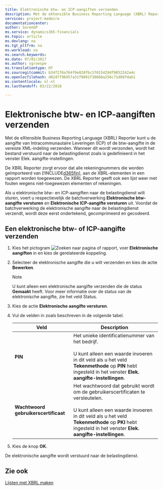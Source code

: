 ```yaml
---
title: Elektronische btw- en ICP-aangiften verzenden
description: Met de eXtensible Business Reporting Language (XBRL) Reporter kunt u de aangifte van Intracommunautaire Leveringen (ICP) of de btw-aangifte in de vereiste XML-indeling verzenden. Wanneer dit wordt verzonden, wordt het bestand verstuurd naar de belastingdienst zoals is gedefinieerd in het venster Elek. aangifte-instellingen.
services: project-madeira
documentationcenter: 
author: SorenGP
ms.service: dynamics365-financials
ms.topic: article
ms.devlang: na
ms.tgt_pltfrm: na
ms.workload: na
ms.search.keywords: 
ms.date: 07/01/2017
ms.author: sgroespe
ms.translationtype: HT
ms.sourcegitcommit: b34f276a764f0e828fbc1f015429df9852242a4c
ms.openlocfilehash: d02d7f96957a31f9891f38660a256c71d89fdab1
ms.contentlocale: nl-nl
ms.lasthandoff: 03/22/2018

---
```

# <a name="submit-electronic-vat-and-icp-declarations"></a>Elektronische btw- en ICP-aangiften verzenden
Met de eXtensible Business Reporting Language (XBRL) Reporter kunt u de aangifte van Intracommunautaire Leveringen (ICP) of de btw-aangifte in de vereiste XML-indeling verzenden. Wanneer dit wordt verzonden, wordt het bestand verstuurd naar de belastingdienst zoals is gedefinieerd in het venster Elek. aangifte-instellingen.  

De XBRL Reporter zorgt ervoor dat alle rekeningnummers die worden geïmporteerd van [!INCLUDE[d365fin](../../includes/d365fin_md.md)], aan de XBRL-elementen in een rapport worden toegewezen. De XBRL Reporter geeft ook een lijst weer met fouten wegens niet-toegewezen elementen of rekeningen.  

Als u elektronische btw- en ICP-aangiften naar de belastingdienst wilt sturen, voert u respectievelijk de batchverwerking **Elektronische btw-aangifte versturen** en **Elektronische ICP-aangifte versturen** uit. Voordat de batchverwerking de elektronische aangifte naar de belastingdienst verzendt, wordt deze eerst ondertekend, gecomprimeerd en gecodeerd.  

## <a name="to-submit-an-electronic-vat-or-icp-declaration"></a>Een elektronische btw- of ICP-aangifte verzenden  

1.  Kies het pictogram ![Zoeken naar pagina of rapport](../../media/ui-search/search_small.png "pictogram Zoeken naar pagina of rapport"), voer **Elektronische aangiften** in en kies de gerelateerde koppeling.  
2.  Selecteer de elektronische aangifte die u wilt verzenden en kies de actie **Bewerken**.  

    > [!NOTE]  
    >  U kunt alleen een elektronische aangifte verzenden die de status **Gemaakt** heeft. Voor meer informatie over de status van de elektronische aangifte, zie het veld Status.  

3.  Kies de actie **Elektronische aangifte versturen**.  
4.  Vul de velden in zoals beschreven in de volgende tabel.  

    |Veld|Description|  
    |---------------------------------|---------------------------------------|  
    |**PIN**|Het unieke identificatienummer van het bedrijf.<br /><br /> U kunt alleen een waarde invoeren in dit veld als u het veld **Tekenmethode** op **PIN** hebt ingesteld in het venster **Elek. aangifte-instellingen**.|  
    |**Wachtwoord gebruikerscertificaat**|Het wachtwoord dat gebruikt wordt om de gebruikerscertificaten te versleutelen.<br /><br /> U kunt alleen een waarde invoeren in dit veld als u het veld **Tekenmethode** op **PKI** hebt ingesteld in het venster **Elek. aangifte-instellingen**.|  

5.  Kies de knop **OK**.  

De elektronische aangifte wordt verstuurd naar de belastingdienst.  

## <a name="see-also"></a>Zie ook  
[Lijsten met XBRL maken](../../bi-create-reports-with-xbrl.md)

